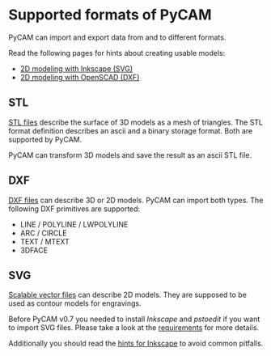 Supported formats of PyCAM
==========================

PyCAM can import and export data from and to different formats.

Read the following pages for hints about creating usable models:

- [2D modeling with Inkscape (SVG)](modeling-inkscape-svg.md)
- [2D modeling with OpenSCAD (DXF)](modeling-openscad-dxf.md)

STL
---

[STL files](http://en.wikipedia.org/wiki/STL_(file_format)) describe the surface
of 3D models as a mesh of triangles. The STL format definition describes
an ascii and a binary storage format. Both are supported by PyCAM.

PyCAM can transform 3D models and save the result as an ascii STL file.

DXF
---

[DXF files](http://en.wikipedia.org/wiki/DXF_(file_format)) can describe 3D or
2D models. PyCAM can import both types. The following DXF primitives are
supported:

-   LINE / POLYLINE / LWPOLYLINE
-   ARC / CIRCLE
-   TEXT / MTEXT
-   3DFACE

SVG
---

[Scalable vector files](http://en.wikipedia.org/wiki/Scalable_Vector_Graphics) can describe 2D
models. They are supposed to be used as contour models for engravings.

Before PyCAM v0.7 you needed to install *Inkscape* and *pstoedit* if you want
to import SVG files. Please take a look at the
[requirements](requirements#Optional_external_programs) for more details.

Additionally you should read the [hints for Inkscape](modeling-inkscape-svg.md) to avoid 
common pitfalls.
